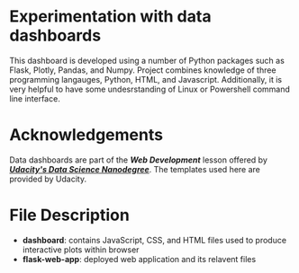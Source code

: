 # Experimentation with data dashboards
This dashboard is developed using a number of Python packages such as Flask, Plotly, Pandas, and Numpy. Project combines knowledge of three programming langauges, Python, HTML, and Javascript. Additionally, it is very helpful to have some undesrstanding of Linux or Powershell command line interface. 

# Acknowledgements
Data dashboards are part of the ***Web Development*** lesson offered by [***Udacity's Data Science Nanodegree***](https://www.udacity.com/). The templates used here are provided by Udacity.

# File Description
 - **dashboard**: contains JavaScript, CSS, and HTML files used to produce interactive plots within browser
 - **flask-web-app**: deployed web application and its relavent files
